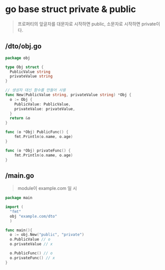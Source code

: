 # go base struct private & public

> 프로퍼티의 앞글자를 대문자로 시작하면 public, 소문자로 시작하면 private이다.

## /dto/obj.go

```go
package obj

type Obj struct {
  PublicValue string
  privateValue string
}

// 생성자 대신 함수를 만들어 사용
func New(PublicValue string, privateValue string) *Obj {
  o := Obj {
    PublicValue: PublicValue,
    privateValue: privateValue,
  }
  return &o
}

func (o *Obj) PublicFunc() {
    fmt.Println(o.name, o.age)
}

func (o *Obj) privateFunc() {
    fmt.Println(o.name, o.age)
}
```

## /main.go

> module이 example.com 일 시

```go
package main

import (
  "fmt"
  obj "example.com/dto"
  )

func main(){
  o := obj.New("public", "private")
  o.PublicValue // o
  o.privateValue // x

  o.PublicFunc() // o
  o.privateFunc() // x
}
```

